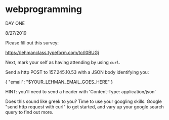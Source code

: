 # webprogramming

DAY ONE 

8/27/2019

Please fill out this survey:

https://lehmanclass.typeform.com/to/I0BUGj

Next, mark your self as having attending by using `curl`.

Send a http POST to 157.245.10.53 with a JSON body identifying you:

{
	"email": "$YOUR_LEHMAN_EMAIL_GOES_HERE"
}

HINT: you'll need to send a header with 'Content-Type: application/json'

Does this sound like greek to you? Time to use your googling skills. Google "send http request with curl" to get started, and vary up your google search query to 
find out more.


